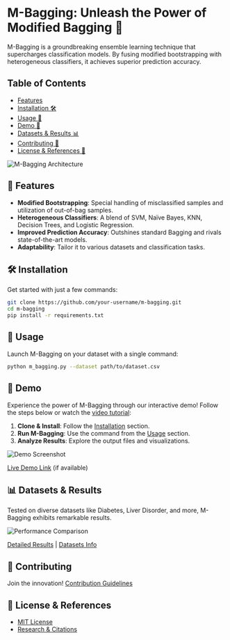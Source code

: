 # M-Bagging: Unleash the Power of Modified Bagging 🚀

M-Bagging is a groundbreaking ensemble learning technique that supercharges classification models. By fusing modified bootstrapping with heterogeneous classifiers, it achieves superior prediction accuracy.

## Table of Contents

- [Features](#-features)
- [Installation 🛠️](#-installation-)
- [Usage 🚀](#-usage)
- [Demo 🎥](#-demo)
- [Datasets & Results 📊](#-datasets--results)
- [Contributing 🤝](#-contributing)
- [License & References 📜](#-license--references)

![M-Bagging Architecture](images/architecture.png)

## 🌟 Features

- **Modified Bootstrapping**: Special handling of misclassified samples and utilization of out-of-bag samples.
- **Heterogeneous Classifiers**: A blend of SVM, Naïve Bayes, KNN, Decision Trees, and Logistic Regression.
- **Improved Prediction Accuracy**: Outshines standard Bagging and rivals state-of-the-art models.
- **Adaptability**: Tailor it to various datasets and classification tasks.

## 🛠️ Installation

Get started with just a few commands:

```bash
git clone https://github.com/your-username/m-bagging.git
cd m-bagging
pip install -r requirements.txt
```

## 🚀 Usage

Launch M-Bagging on your dataset with a single command:

```bash
python m_bagging.py --dataset path/to/dataset.csv
```


## 🎥 Demo

Experience the power of M-Bagging through our interactive demo! Follow the steps below or watch the [video tutorial](link-to-video):

1. **Clone & Install**: Follow the [Installation](#-installation-) section.
2. **Run M-Bagging**: Use the command from the [Usage](#usage-) section.
3. **Analyze Results**: Explore the output files and visualizations.

![Demo Screenshot](images/demo.png)

[Live Demo Link](link-to-live-demo) (if available)

## 📊 Datasets & Results

Tested on diverse datasets like Diabetes, Liver Disorder, and more, M-Bagging exhibits remarkable results.

![Performance Comparison](images/results.png)

[Detailed Results](docs/RESULTS.md) | [Datasets Info](docs/DATASETS.md)

## 🤝 Contributing

Join the innovation! [Contribution Guidelines](CONTRIBUTING.md)

## 📜 License & References

- [MIT License](LICENSE.md)
- [Research & Citations](docs/REFERENCES.md)
